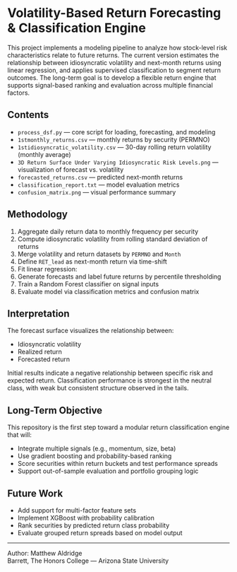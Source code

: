 # Volatility-Based Return Forecasting & Classification Engine

This project implements a modeling pipeline to analyze how stock-level risk characteristics relate to future returns. The current version estimates the relationship between idiosyncratic volatility and next-month returns using linear regression, and applies supervised classification to segment return outcomes. The long-term goal is to develop a flexible return engine that supports signal-based ranking and evaluation across multiple financial factors.

## Contents

- `process_dsf.py` — core script for loading, forecasting, and modeling
- `1stmonthly_returns.csv` — monthly returns by security (PERMNO)
- `1stidiosyncratic_volatility.csv` — 30-day rolling return volatility (monthly average)
- `3D Return Surface Under Varying Idiosyncratic Risk Levels.png` — visualization of forecast vs. volatility
- `forecasted_returns.csv` — predicted next-month returns
- `classification_report.txt` — model evaluation metrics
- `confusion_matrix.png` — visual performance summary

## Methodology

1. Aggregate daily return data to monthly frequency per security
2. Compute idiosyncratic volatility from rolling standard deviation of returns
3. Merge volatility and return datasets by `PERMNO` and `Month`
4. Define `RET_lead` as next-month return via time-shift
5. Fit linear regression:
6. Generate forecasts and label future returns by percentile thresholding
7. Train a Random Forest classifier on signal inputs
8. Evaluate model via classification metrics and confusion matrix

## Interpretation

The forecast surface visualizes the relationship between:
- Idiosyncratic volatility
- Realized return
- Forecasted return

Initial results indicate a negative relationship between specific risk and expected return. Classification performance is strongest in the neutral class, with weak but consistent structure observed in the tails.

## Long-Term Objective

This repository is the first step toward a modular return classification engine that will:

- Integrate multiple signals (e.g., momentum, size, beta)
- Use gradient boosting and probability-based ranking
- Score securities within return buckets and test performance spreads
- Support out-of-sample evaluation and portfolio grouping logic

## Future Work

- Add support for multi-factor feature sets
- Implement XGBoost with probability calibration
- Rank securities by predicted return class probability
- Evaluate grouped return spreads based on model output

---

Author: Matthew Aldridge  
Barrett, The Honors College — Arizona State University
